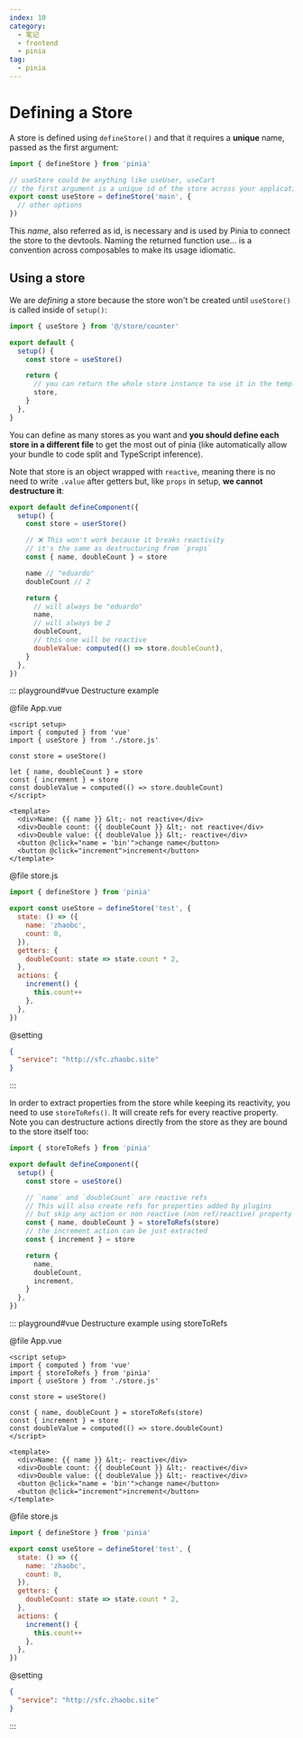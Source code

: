 ```yaml
---
index: 10
category:
  - 笔记
  - frontend
  - pinia
tag:
  - pinia
---
```


# Defining a Store

A store is defined using `defineStore()` and that it requires a **unique** name, passed as the first argument:

```js
import { defineStore } from 'pinia'

// useStore could be anything like useUser, useCart
// the first argument is a unique id of the store across your application
export const useStore = defineStore('main', {
  // other options
})
```

This _name_, also referred as id, is necessary and is used by Pinia to connect the store to the devtools.
Naming the returned function use... is a convention across composables to make its usage idiomatic.

## Using a store

We are _defining_ a store because the store won't be created until `useStore()` is called inside of `setup()`:

```js
import { useStore } from '@/store/counter'

export default {
  setup() {
    const store = useStore()

    return {
      // you can return the whole store instance to use it in the template
      store,
    }
  },
}
```

You can define as many stores as you want and **you should define each store in a different file** to get the most out of pinia (like automatically allow your bundle to code split and TypeScript inference).

Note that store is an object wrapped with `reactive`, meaning there is no need to write `.value` after getters but, like `props` in setup, **we cannot destructure it**:

```js
export default defineComponent({
  setup() {
    const store = userStore()

    // ❌ This won't work because it breaks reactivity
    // it's the same as destructuring from `props`
    const { name, doubleCount } = store

    name // "eduardo"
    doubleCount // 2

    return {
      // will always be "eduardo"
      name,
      // will always be 2
      doubleCount,
      // this one will be reactive
      doubleValue: computed(() => store.doubleCount),
    }
  },
})
```

::: playground#vue Destructure example

@file App.vue

```vue
<script setup>
import { computed } from 'vue'
import { useStore } from './store.js'

const store = useStore()

let { name, doubleCount } = store
const { increment } = store
const doubleValue = computed(() => store.doubleCount)
</script>

<template>
  <div>Name: {{ name }} &lt;- not reactive</div>
  <div>Double count: {{ doubleCount }} &lt;- not reactive</div>
  <div>Double value: {{ doubleValue }} &lt;- reactive</div>
  <button @click="name = 'bin'">change name</button>
  <button @click="increment">increment</button>
</template>
```

@file store.js

```js
import { defineStore } from 'pinia'

export const useStore = defineStore('test', {
  state: () => ({
    name: 'zhaobc',
    count: 0,
  }),
  getters: {
    doubleCount: state => state.count * 2,
  },
  actions: {
    increment() {
      this.count++
    },
  },
})
```

@setting

```json
{
  "service": "http://sfc.zhaobc.site"
}
```

:::

In order to extract properties from the store while keeping its reactivity, you need to use `storeToRefs()`.
It will create refs for every reactive property.
Note you can destructure actions directly from the store as they are bound to the store itself too:

```js
import { storeToRefs } from 'pinia'

export default defineComponent({
  setup() {
    const store = useStore()

    // `name` and `doubleCount` are reactive refs
    // This will also create refs for properties added by plugins
    // but skip any action or non reactive (non ref/reactive) property
    const { name, doubleCount } = storeToRefs(store)
    // the increment action can be just extracted
    const { increment } = store

    return {
      name,
      doubleCount,
      increment,
    }
  },
})
```

::: playground#vue Destructure example using storeToRefs

@file App.vue

```vue
<script setup>
import { computed } from 'vue'
import { storeToRefs } from 'pinia'
import { useStore } from './store.js'

const store = useStore()

const { name, doubleCount } = storeToRefs(store)
const { increment } = store
const doubleValue = computed(() => store.doubleCount)
</script>

<template>
  <div>Name: {{ name }} &lt;- reactive</div>
  <div>Double count: {{ doubleCount }} &lt;- reactive</div>
  <div>Double value: {{ doubleValue }} &lt;- reactive</div>
  <button @click="name = 'bin'">change name</button>
  <button @click="increment">increment</button>
</template>
```

@file store.js

```js
import { defineStore } from 'pinia'

export const useStore = defineStore('test', {
  state: () => ({
    name: 'zhaobc',
    count: 0,
  }),
  getters: {
    doubleCount: state => state.count * 2,
  },
  actions: {
    increment() {
      this.count++
    },
  },
})
```

@setting

```json
{
  "service": "http://sfc.zhaobc.site"
}
```

:::
